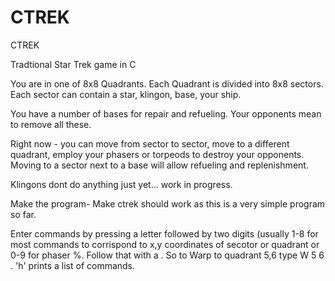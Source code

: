 # CTREK
CTREK
 
 Tradtional Star Trek game in C
 
 You are in one of 8x8 Quadrants. Each Quadrant is divided into 8x8 sectors.
 Each sector can contain a star, klingon, base, your ship.
 
 You have a number of bases for repair and refueling. Your opponents mean to
 remove all these.
 
 Right now - you can move from sector to sector, move to a different quadrant,
 employ your phasers or torpeods to destroy your opponents. Moving to a sector
 next to a base will allow refueling and replenishment.
 
 Klingons dont do anything just yet... work in progress.
 
 Make the program-
 Make ctrek should work as this is a very simple program so far.
 
Enter commands by pressing a letter followed by two digits (usually 1-8 for most commands to corrispond to x,y coordinates of
secotor or quadrant or 0-9 for phaser %. Follow that with a <cr>. So to Warp to quadrant 5,6 type W 5 6 <cr>. 
'h' prints a list of commands.
